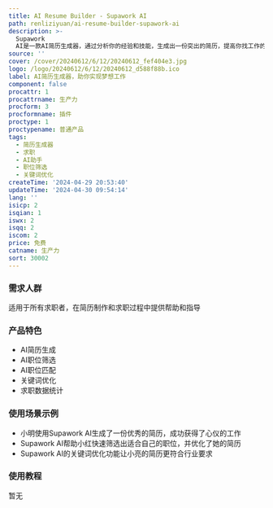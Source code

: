 ```yaml
---
title: AI Resume Builder - Supawork AI
path: renliziyuan/ai-resume-builder-supawork-ai
description: >-
  Supawork
  AI是一款AI简历生成器，通过分析你的经验和技能，生成出一份突出的简历，提高你找工作的机会。它还提供AI职位筛选、AI职位匹配、关键词优化、求职数据统计等功能，帮助你在求职过程中更加高效和自信。
source: ''
cover: /cover/20240612/6/12/20240612_fef404e3.jpg
logo: /logo/20240612/6/12/20240612_d588f88b.ico
label: AI简历生成器，助你实现梦想工作
component: false
procattr: 1
procattrname: 生产力
procform: 3
procformname: 插件
proctype: 1
proctypename: 普通产品
tags:
  - 简历生成器
  - 求职
  - AI助手
  - 职位筛选
  - 关键词优化
createTime: '2024-04-29 20:53:40'
updateTime: '2024-04-30 09:54:14'
lang: ''
isicp: 2
isqian: 1
iswx: 2
isqq: 2
iscom: 2
price: 免费
catname: 生产力
sort: 30002
---
```




### 需求人群
适用于所有求职者，在简历制作和求职过程中提供帮助和指导

### 产品特色
- AI简历生成
- AI职位筛选
- AI职位匹配
- 关键词优化
- 求职数据统计

### 使用场景示例
- 小明使用Supawork AI生成了一份优秀的简历，成功获得了心仪的工作
- Supawork AI帮助小红快速筛选出适合自己的职位，并优化了她的简历
- Supawork AI的关键词优化功能让小亮的简历更符合行业要求

### 使用教程
暂无

  
